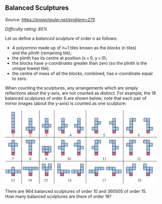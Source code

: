 Balanced Sculptures
-------------------

*Source: https://projecteuler.net/problem=275*


*Difficulty rating: 85%*

Let us define a *balanced sculpture* of order n as follows:

-   A polyomino made up of n+1 tiles known as the *blocks* (n tiles)\
     and the *plinth* (remaining tile);
-   the plinth has its centre at position (x = 0, y = 0);
-   the blocks have y-coordinates greater than zero (so the plinth is
    the unique lowest tile);
-   the centre of mass of all the blocks, combined, has x-coordinate
    equal to zero.

When counting the sculptures, any arrangements which are simply
reflections about the y-axis, are not counted as distinct. For example,
the 18 balanced sculptures of order 6 are shown below; note that each
pair of mirror images (about the y-axis) is counted as one sculpture:

![p275\_sculptures2.gif](img/p275_sculptures2.gif)

There are 964 balanced sculptures of order 10 and 360505 of order 15.\
How many balanced sculptures are there of order 18?
